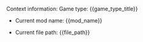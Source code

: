 Context information:
Game type: {{game_type_title}}
<!-- @if mod_name -->
- Current mod name: {{mod_name}}
<!-- @endif -->
<!-- @if file_path -->
- Current file path: {{file_path}}
<!-- @endif -->